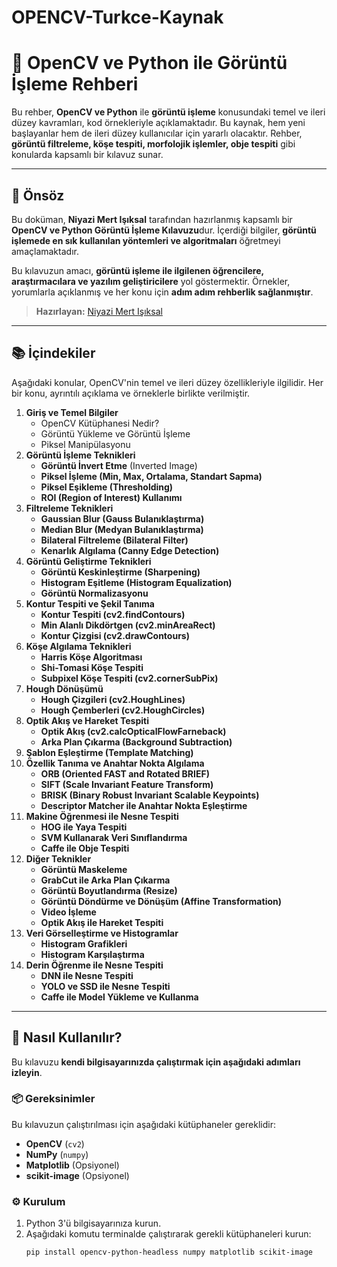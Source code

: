 # OPENCV-Turkce-Kaynak
# 📘 OpenCV ve Python ile Görüntü İşleme Rehberi

Bu rehber, **OpenCV ve Python** ile **görüntü işleme** konusundaki temel ve ileri düzey kavramları, kod örnekleriyle açıklamaktadır. Bu kaynak, hem yeni başlayanlar hem de ileri düzey kullanıcılar için yararlı olacaktır. Rehber, **görüntü filtreleme, köşe tespiti, morfolojik işlemler, obje tespiti** gibi konularda kapsamlı bir kılavuz sunar.

---

## 📢 **Önsöz**
Bu doküman, **Niyazi Mert Işıksal** tarafından hazırlanmış kapsamlı bir **OpenCV ve Python Görüntü İşleme Kılavuzu**dur. İçerdiği bilgiler, **görüntü işlemede en sık kullanılan yöntemleri ve algoritmaları** öğretmeyi amaçlamaktadır. 

Bu kılavuzun amacı, **görüntü işleme ile ilgilenen öğrencilere, araştırmacılara ve yazılım geliştiricilere** yol göstermektir. Örnekler, yorumlarla açıklanmış ve her konu için **adım adım rehberlik sağlanmıştır**.

> **Hazırlayan:** [Niyazi Mert Işıksal](https://www.linkedin.com/in/niyazi-mert-isiksal-8b7920281/)

---

## 📚 **İçindekiler**
Aşağıdaki konular, OpenCV'nin temel ve ileri düzey özellikleriyle ilgilidir. Her bir konu, ayrıntılı açıklama ve örneklerle birlikte verilmiştir.

1. **Giriş ve Temel Bilgiler**
    - OpenCV Kütüphanesi Nedir?
    - Görüntü Yükleme ve Görüntü İşleme
    - Piksel Manipülasyonu
2. **Görüntü İşleme Teknikleri**
    - **Görüntü İnvert Etme** (Inverted Image)
    - **Piksel İşleme (Min, Max, Ortalama, Standart Sapma)**
    - **Piksel Eşikleme (Thresholding)**
    - **ROI (Region of Interest) Kullanımı**
3. **Filtreleme Teknikleri**
    - **Gaussian Blur (Gauss Bulanıklaştırma)**
    - **Median Blur (Medyan Bulanıklaştırma)**
    - **Bilateral Filtreleme (Bilateral Filter)**
    - **Kenarlık Algılama (Canny Edge Detection)**
4. **Görüntü Geliştirme Teknikleri**
    - **Görüntü Keskinleştirme (Sharpening)**
    - **Histogram Eşitleme (Histogram Equalization)**
    - **Görüntü Normalizasyonu**
5. **Kontur Tespiti ve Şekil Tanıma**
    - **Kontur Tespiti (cv2.findContours)**
    - **Min Alanlı Dikdörtgen (cv2.minAreaRect)**
    - **Kontur Çizgisi (cv2.drawContours)**
6. **Köşe Algılama Teknikleri**
    - **Harris Köşe Algoritması**
    - **Shi-Tomasi Köşe Tespiti**
    - **Subpixel Köşe Tespiti (cv2.cornerSubPix)**
7. **Hough Dönüşümü**
    - **Hough Çizgileri (cv2.HoughLines)**
    - **Hough Çemberleri (cv2.HoughCircles)**
8. **Optik Akış ve Hareket Tespiti**
    - **Optik Akış (cv2.calcOpticalFlowFarneback)**
    - **Arka Plan Çıkarma (Background Subtraction)**
9. **Şablon Eşleştirme (Template Matching)**
10. **Özellik Tanıma ve Anahtar Nokta Algılama**
    - **ORB (Oriented FAST and Rotated BRIEF)**
    - **SIFT (Scale Invariant Feature Transform)**
    - **BRISK (Binary Robust Invariant Scalable Keypoints)**
    - **Descriptor Matcher ile Anahtar Nokta Eşleştirme**
11. **Makine Öğrenmesi ile Nesne Tespiti**
    - **HOG ile Yaya Tespiti**
    - **SVM Kullanarak Veri Sınıflandırma**
    - **Caffe ile Obje Tespiti**
12. **Diğer Teknikler**
    - **Görüntü Maskeleme**
    - **GrabCut ile Arka Plan Çıkarma**
    - **Görüntü Boyutlandırma (Resize)**
    - **Görüntü Döndürme ve Dönüşüm (Affine Transformation)**
    - **Video İşleme**
    - **Optik Akış ile Hareket Tespiti**
13. **Veri Görselleştirme ve Histogramlar**
    - **Histogram Grafikleri**
    - **Histogram Karşılaştırma**
14. **Derin Öğrenme ile Nesne Tespiti**
    - **DNN ile Nesne Tespiti**
    - **YOLO ve SSD ile Nesne Tespiti**
    - **Caffe ile Model Yükleme ve Kullanma**

---

## 🚀 **Nasıl Kullanılır?**
Bu kılavuzu **kendi bilgisayarınızda çalıştırmak için aşağıdaki adımları izleyin**.

### 📦 **Gereksinimler**
Bu kılavuzun çalıştırılması için aşağıdaki kütüphaneler gereklidir:
- **OpenCV** (`cv2`)
- **NumPy** (`numpy`)
- **Matplotlib** (Opsiyonel)
- **scikit-image** (Opsiyonel)

### ⚙️ **Kurulum**
1. Python 3'ü bilgisayarınıza kurun.
2. Aşağıdaki komutu terminalde çalıştırarak gerekli kütüphaneleri kurun:
    ```bash
    pip install opencv-python-headless numpy matplotlib scikit-image
    ```
